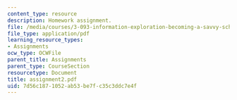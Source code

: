 ```yaml
---
content_type: resource
description: Homework assignment.
file: /media/courses/3-093-information-exploration-becoming-a-savvy-scholar-fall-2006/7d56c1871052ab53be7fc35c3ddc7e4f_assignment2.pdf
file_type: application/pdf
learning_resource_types:
- Assignments
ocw_type: OCWFile
parent_title: Assignments
parent_type: CourseSection
resourcetype: Document
title: assignment2.pdf
uid: 7d56c187-1052-ab53-be7f-c35c3ddc7e4f
---
```

